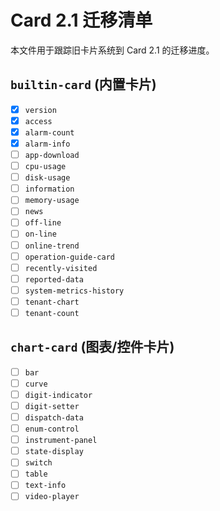 # Card 2.1 迁移清单

本文件用于跟踪旧卡片系统到 Card 2.1 的迁移进度。

## `builtin-card` (内置卡片)

- [x] `version`
- [x] `access`
- [x] `alarm-count`
- [x] `alarm-info`
- [ ] `app-download`
- [ ] `cpu-usage`
- [ ] `disk-usage`
- [ ] `information`
- [ ] `memory-usage`
- [ ] `news`
- [ ] `off-line`
- [ ] `on-line`
- [ ] `online-trend`
- [ ] `operation-guide-card`
- [ ] `recently-visited`
- [ ] `reported-data`
- [ ] `system-metrics-history`
- [ ] `tenant-chart`
- [ ] `tenant-count`

## `chart-card` (图表/控件卡片)

- [ ] `bar`
- [ ] `curve`
- [ ] `digit-indicator`
- [ ] `digit-setter`
- [ ] `dispatch-data`
- [ ] `enum-control`
- [ ] `instrument-panel`
- [ ] `state-display`
- [ ] `switch`
- [ ] `table`
- [ ] `text-info`
- [ ] `video-player`

